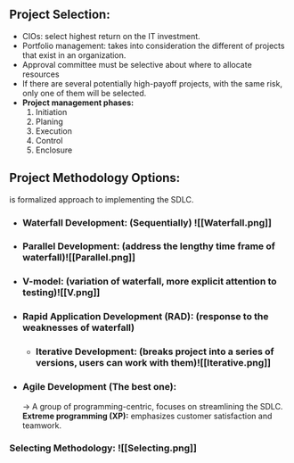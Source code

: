 ## Project Selection:
- CIOs: select highest return on the IT investment.
- Portfolio management: takes into consideration the different of projects that exist in an organization.  
- Approval committee must be selective about where to allocate resources
- If there are several potentially high-payoff projects, with the same risk, only one of them will be selected.
- **Project management phases:**
	1. Initiation
	2. Planing
	3. Execution
	4. Control
	5. Enclosure
## Project Methodology Options:
is formalized approach to implementing the SDLC.
- ### Waterfall Development: (Sequentially) ![[Waterfall.png]]
- ### Parallel Development: (address the lengthy time frame of waterfall)![[Parallel.png]]
- ### V-model: (variation of waterfall, more explicit attention to testing)![[V.png]]
- ### Rapid Application Development (RAD): (response to the weaknesses of waterfall)
	- ### Iterative Development: (breaks project into a series of versions, users can work with them)![[Iterative.png]]

- ### Agile Development (The best one): 
	-> A group of programming-centric, focuses on streamlining the SDLC.
	**Extreme programming (XP):** emphasizes customer satisfaction and teamwork.
### Selecting Methodology: ![[Selecting.png]]
